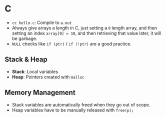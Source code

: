 # C

- `cc hello.c`: Compile to `a.out`
- Always give arrays a length in C, just setting a `0` length array, and then setting an index `array[0] = 10`, and then retrieving that value later, it will be garbage.
- `NULL` checks like `if (ptr)` / `if (!ptr)` are a good practice.

## Stack & Heap

- **Stack**: Local variables
- **Heap**: Pointers created with `malloc`

## Memory Management

- Stack variables are automatically freed when they go out of scope.
- Heap variables have to be manually released with `free(p);`
